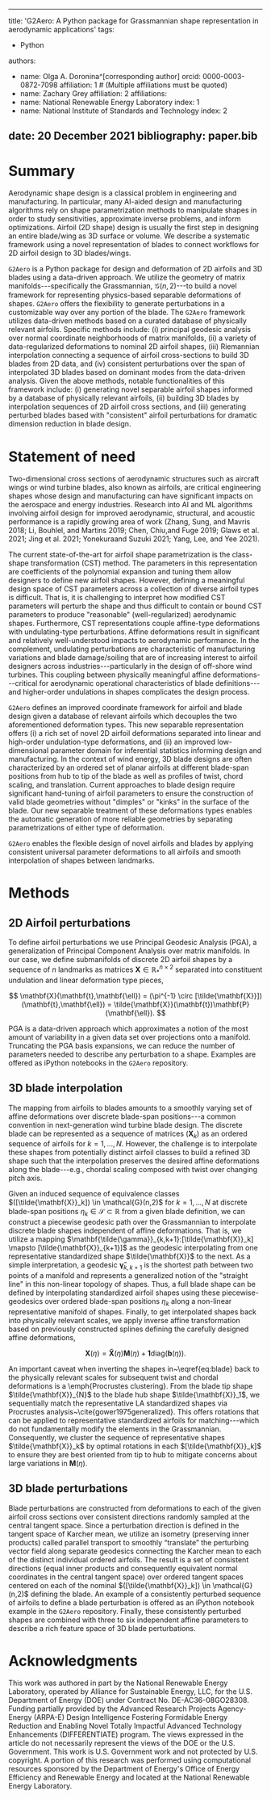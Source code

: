 
---
title: 'G2Aero: A Python package for Grassmannian shape representation in aerodynamic applications'
tags:
  - Python

authors:
  - name: Olga A. Doronina^[corresponding author]
    orcid: 0000-0003-0872-7098
    affiliation: 1 # (Multiple affiliations must be quoted)
  - name: Zachary Grey
    affiliation: 2
affiliations:
 - name: National Renewable Energy Laboratory
   index: 1
 - name: National Institute of Standards and Technology
   index: 2

date: 20 December 2021
bibliography: paper.bib
---
  
# Summary  
Aerodynamic shape design is a classical problem in engineering and manufacturing. In particular, many AI-aided design and manufacturing algorithms rely on shape parametrization methods to manipulate shapes in order to study sensitivities, approximate inverse problems, and inform optimizations. Airfoil (2D shape) design is usually the first step in designing an entire blade/wing as 3D surface or volume. We describe a systematic framework using a novel representation of blades to connect workflows for 2D airfoil design to 3D blades/wings.
  
`G2Aero` is a Python package for design and deformation of 2D airfoils and 3D blades using a data-driven approach. We utilize the geometry of matrix manifolds---specifically the Grassmannian, $\mathcal{G}(n,2)$---to build a novel framework for representing physics-based separable deformations of shapes. `G2Aero` offers the flexibility to generate perturbations in a customizable way over any portion of the blade. The `G2Aero` framework utilizes data-driven methods based on a curated database of physically relevant airfoils. Specific methods include: (i) principal geodesic analysis over normal coordinate neighborhoods of matrix manifolds, (ii) a variety of data-regularized deformations to nominal 2D airfoil shapes, (iii) Riemannian interpolation connecting a sequence of airfoil cross-sections to build 3D blades from 2D data, and (iv) consistent perturbations over the span of interpolated 3D blades based on dominant modes from the data-driven analysis. Given the above methods, notable functionalities of this framework include: (i) generating novel separable airfoil shapes informed by a database of physically relevant airfoils, (ii) building 3D blades by interpolation sequences of 2D airfoil cross sections, and (iii) generating perturbed blades based with "consistent" airfoil perturbations for dramatic dimension reduction in blade design.

# Statement of need
Two-dimensional cross sections of aerodynamic structures such as aircraft wings or wind turbine blades, also known as airfoils, are critical engineering shapes whose design and manufacturing can have significant impacts on the aerospace and energy industries. Research into AI and ML algorithms involving airfoil design for improved aerodynamic, structural, and acoustic performance is a rapidly growing area of work (Zhang, Sung, and Mavris 2018; Li, Bouhlel, and Martins 2019; Chen, Chiu,and Fuge 2019; Glaws et al. 2021; Jing et al. 2021; Yonekuraand Suzuki 2021; Yang, Lee, and Yee 2021).

The current state-of-the-art for airfoil shape parametrization is the class-shape transformation (CST) method. The parameters in this representation are coefficients of the polynomial expansion and tuning them allow designers to define new airfoil shapes. However, defining a meaningful design space of CST parameters across a collection of diverse airfoil types is difficult. That is, it is challenging to interpret how modified CST parameters will perturb the shape and thus difficult to contain or bound CST parameters to produce "reasonable" (well-regularized) aerodynamic shapes. Furthermore, CST representations couple affine-type deformations with undulating-type perturbations. Affine deformations result in significant and relatively well-understood impacts to aerodynamic performance. In the complement, undulating perturbations are characteristic of manufacturing variations and blade damage/soiling that are of increasing interest to airfoil designers across industries---particularly in the design of off-shore wind turbines. This coupling between physically meaningful affine deformations---critical for aerodynamic operational characteristics of blade definitions---and higher-order undulations in shapes complicates the design process.

`G2Aero` defines an improved coordinate framework for airfoil and blade design given a database of relevant airfoils which decouples the two aforementioned deformation types. This new separable representation offers (i) a rich set of novel 2D airfoil deformations separated into linear and high-order undulation-type deformations, and (ii) an improved low-dimensional parameter domain for inferential statistics informing design and manufacturing. In the context of wind energy, 3D blade designs are often characterized by an ordered set of planar airfoils at different blade-span positions from hub to tip of the blade as well as profiles of twist, chord scaling, and translation. Current approaches to blade design require significant hand-tuning of airfoil parameters to ensure the construction of valid blade geometries without "dimples" or "kinks" in the surface of the blade. Our new separable treatment of these deformations types enables the automatic generation of more reliable geometries by separating parametrizations of either type of deformation.
  
`G2Aero` enables the flexible design of novel airfoils and blades by applying consistent universal parameter deformations to all airfoils and smooth interpolation of shapes between landmarks.

# Methods  

## 2D Airfoil perturbations  
To define airfoil perturbations we use Principal Geodesic Analysis (PGA), a generalization of Principal Component Analysis over matrix manifolds. In our case, we define submanifolds of discrete 2D airfoil shapes by a sequence of $n$ landmarks as matrices $\mathbf{X} \in \mathbb{R}_*^{n \times 2}$ separated into constituent undulation and linear deformation type pieces, 

$$
\mathbf{X}(\mathbf{t},\mathbf{\ell}) = (\pi^{-1} \circ [\tilde{\mathbf{X}}])(\mathbf{t},\mathbf{\ell}) = \tilde{\mathbf{X}}(\mathbf{t})\mathbf{P}(\mathbf{\ell}).
$$

PGA is a data-driven approach which approximates a notion of the most amount of variability in a given data set over projections onto a manifold. Truncating the PGA basis expansions, we can reduce the number of parameters needed to describe any perturbation to a shape. Examples are offered as iPython notebooks in the `G2Aero` repository.

## 3D blade interpolation
The mapping from airfoils to blades amounts to a smoothly varying set of affine deformations over discrete blade-span positions---a common convention in next-generation wind turbine blade design. The discrete blade can be represented as a sequence of matrices $(\mathbf{X}_k)$ as an ordered sequence of airfoils for $k=1,\dots,N$. However, the challenge is to interpolate these shapes from potentially distinct airfoil classes to build a refined 3D shape such that the interpolation preserves the desired affine deformations along the blade---e.g., chordal scaling composed with twist over changing pitch axis.

Given an induced sequence of equivalence classes $([\tilde{\mathbf{X}}_k]) \in \mathcal{G}(n,2)$ for $k=1,...,N$ at discrete blade-span positions $\eta_k \in \mathcal{S} \subset \mathbb{R}$ from a given blade definition, we can construct a piecewise geodesic path over the Grassmannian to interpolate discrete blade shapes independent of affine deformations. That is, we utilize a mapping $\mathbf{\tilde{\gamma}}_{k,k+1}:[\tilde{\mathbf{X}}_k] \mapsto [\tilde{\mathbf{X}}_{k+1}]$ as the geodesic interpolating from one representative standardized shape $\tilde{\mathbf{X}}$ to the next. As a simple interpretation, a geodesic $\mathbf{\tilde{\gamma}}_{k,k+1}$ is the shortest path between two points of a manifold and represents a generalized notion of the "straight line" in this non-linear topology of shapes. Thus, a full blade shape can be defined by interpolating standardized airfoil shapes using these piecewise-geodesics over ordered blade-span positions $\eta_k$ along a non-linear representative manifold of shapes. Finally, to get interpolated shapes back into physically relevant scales, we apply inverse affine transformation based on previously constructed splines defining the carefully designed affine deformations,

$$
\mathbf{X}(\eta) = \mathbf{\tilde{X}}(\eta)\mathbf{M}(\eta)+\mathbf{1}\text{diag}(\mathbf{b}(\eta)).
$$

An important caveat when inverting the shapes in~\eqref{eq:blade} back to the physically relevant scales for subsequent twist and chordal deformations is a \emph{Procrustes clustering}. From the blade tip shape $\tilde{\mathbf{X}}_{N}$ to the blade hub shape $\tilde{\mathbf{X}}_1$, we sequentially match the representative LA standardized shapes via Procrustes analysis~\cite{gower1975generalized}. This offers rotations that can be applied to representative standardized airfoils for matching---which do not fundamentally modify the elements in the Grassmannian. Consequently, we cluster the sequence of representative shapes $\tilde{\mathbf{X}}_k$ by optimal rotations in each $[\tilde{\mathbf{X}}_k]$ to ensure they are best oriented from tip to hub to mitigate concerns about large variations in $\mathbf{M}(\eta)$.

## 3D blade perturbations
Blade perturbations are constructed from deformations to each of the given airfoil cross sections over consistent directions randomly sampled at the central tangent space. Since a perturbation direction is defined in the tangent space of Karcher mean, we utilize an isometry (preserving inner products) called parallel transport to smoothly “translate” the perturbing vector field along separate geodesics connecting the Karcher mean to each of the distinct individual ordered airfoils. The result is a set of consistent directions (equal inner products and consequently equivalent normal coordinates in the central tangent space) over ordered tangent spaces centered on each of the nominal $([\tilde{\mathbf{X}}_k]) \in \mathcal{G}(n,2)$ defining the blade. An example of a consistently perturbed sequence of airfoils to define a blade perturbation is offered as an iPython notebook example in the `G2Aero` repository. Finally, these consistently perturbed shapes are combined with three to six independent affine parameters to describe a rich feature space of 3D blade perturbations.
  
# Acknowledgments  
This work was authored in part by the National Renewable Energy Laboratory, operated by Alliance for Sustainable Energy, LLC, for the U.S. Department of Energy (DOE) under Contract No. DE-AC36-08GO28308. Funding partially provided by the Advanced Research Projects Agency-Energy (ARPA-E) Design Intelligence Fostering Formidable Energy Reduction and Enabling Novel Totally Impactful Advanced Technology Enhancements (DIFFERENTIATE) program. The views expressed in the article do not necessarily represent the views of the DOE or the U.S. Government. This work is U.S. Government work and not protected by U.S. copyright. A portion of this research was performed using computational resources sponsored by the Department of Energy's Office of Energy Efficiency and Renewable Energy and located at the National Renewable Energy Laboratory.
